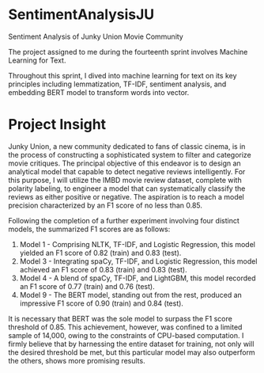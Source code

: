 # SentimentAnalysisJU

Sentiment Analysis of Junky Union Movie Community

The project assigned to me during the fourteenth sprint involves Machine Learning for Text.

Throughout this sprint, I dived into machine learning for text on its key principles including lemmatization, TF-IDF, sentiment analysis, and embedding BERT model to transform words into vector.

# **Project Insight**

Junky Union, a new community dedicated to fans of classic cinema, is in the process of constructing a sophisticated system to filter and categorize movie critiques. The principal objective of this endeavor is to design an analytical model that capable to detect negative reviews intelligently. For this purpose, I will utilize the IMBD movie review dataset, complete with polarity labeling, to engineer a model that can systematically classify the reviews as either positive or negative. The aspiration is to reach a model precision characterized by an F1 score of no less than 0.85.

Following the completion of a further experiment involving four distinct models, the summarized F1 scores are as follows:

1. Model 1 - Comprising NLTK, TF-IDF, and Logistic Regression, this model yielded an F1 score of 0.82 (train) and 0.83 (test).
2. Model 3 - Integrating spaCy, TF-IDF, and Logistic Regression, this model achieved an F1 score of 0.83 (train) and 0.83 (test).
3. Model 4 - A blend of spaCy, TF-IDF, and LightGBM, this model recorded an F1 score of 0.77 (train) and 0.76 (test).
4. Model 9 - The BERT model, standing out from the rest, produced an impressive F1 score of 0.90 (train) and 0.84 (test).

It is necessary that BERT was the sole model to surpass the F1 score threshold of 0.85. This achievement, however, was confined to a limited sample of 14,000, owing to the constraints of CPU-based computation. I firmly believe that by harnessing the entire dataset for training, not only will the desired threshold be met, but this particular model may also outperform the others, shows more promising results.
